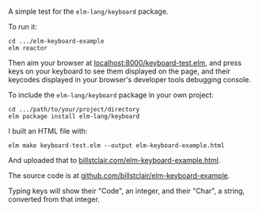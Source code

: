 A simple test for the ```elm-lang/keyboard``` package.

To run it:

```
cd .../elm-keyboard-example
elm reactor
```

Then aim your browser at [localhost:8000/keyboard-test.elm](http://localhost:8000/keyboard-test.elm), and press keys on your keyboard to see them displayed on the page, and their keycodes displayed in your browser's developer tools debugging console.

To include the ```elm-lang/keyboard``` package in your own project:

```
cd .../path/to/your/project/directory
elm package install elm-lang/keyboard
```

I built an HTML file with:

```
elm make keyboard-test.elm --output elm-keyboard-example.html
```

And uploaded that to [billstclair.com/elm-keyboard-example.html](https://billstclair.com/elm-keyboard-example.html).

The source code is at [github.com/billstclair/elm-keyboard-example](https://github.com/billstclair/elm-keyboard-example).

Typing keys will show their "Code", an integer, and their "Char", a string, converted from that integer.

